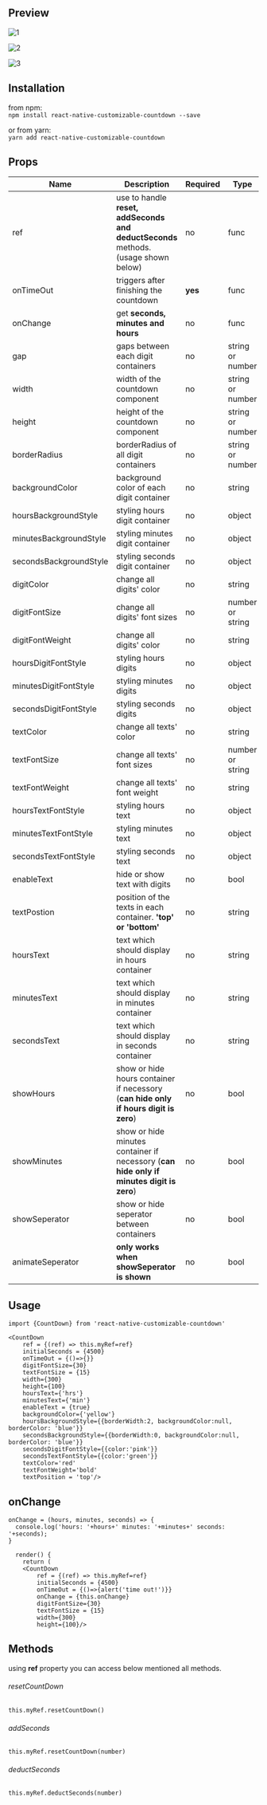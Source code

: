## Preview
![1](https://user-images.githubusercontent.com/33250282/76606296-02eecd80-6538-11ea-9a7c-2db54be6810d.PNG)

![2](https://user-images.githubusercontent.com/33250282/76607007-4138bc80-6539-11ea-8f2a-b8ca393bb9fa.PNG)

![3](https://user-images.githubusercontent.com/33250282/76624571-8bcb3080-655b-11ea-9f09-90c31277f93f.PNG)

## Installation

from npm:\
``` npm install react-native-customizable-countdown --save ```

or from yarn:\
``` yarn add react-native-customizable-countdown ```

## Props
| Name  | Description | Required | Type | default |
| ------------- | ------------- | ------------- | ------------- | ------------- |
| ref | use to handle **reset, addSeconds and deductSeconds** methods. (usage shown below) | no | func | none |
| onTimeOut | triggers after finishing the countdown | **yes** | func | none |
| onChange | get **seconds, minutes and hours** | no | func | none |
| gap | gaps between each digit containers | no | string or number | 5 |
| width | width of the countdown component | no | string or number | 200 |
| height | height of the countdown component | no | string or number | 80 |
| borderRadius | borderRadius of all digit containers | no | string or number | 5 |
| backgroundColor | background color of each digit container | no | string | 'white' |
| hoursBackgroundStyle | styling hours digit container | no | object | none |
| minutesBackgroundStyle | styling minutes digit container | no | object | none |
| secondsBackgroundStyle | styling seconds digit container | no | object | none |
| digitColor | change all digits' color | no | string | 'black' |
| digitFontSize | change all digits' font sizes | no | number or string | 18 |
| digitFontWeight | change all digits' color | no | string | none |
| hoursDigitFontStyle | styling hours digits  | no | object | none |
| minutesDigitFontStyle | styling minutes digits | no | object | none |
| secondsDigitFontStyle | styling seconds digits | no | object | none |
| textColor | change all texts' color | no | string | 'black' |
| textFontSize | change all texts' font sizes | no | number or string | 10 |
| textFontWeight | change all texts' font weight | no | string | none |
| hoursTextFontStyle | styling hours text  | no | object | none |
| minutesTextFontStyle | styling minutes text | no | object | none |
| secondsTextFontStyle | styling seconds text | no | object | none |
| enableText | hide or show text with digits | no | bool | none |
| textPostion | position of the texts in each container. **'top' or 'bottom'** | no | string | 'bottom' |
| hoursText | text which should display in hours container | no | string | 'Hours' |
| minutesText | text which should display in minutes container | no | string | 'Minutes' |
| secondsText | text which should display in seconds container | no | string | 'Seconds' |
| showHours | show or hide hours container if necessory (**can hide only if hours digit is zero**) | no | bool | true |
| showMinutes | show or hide minutes container if necessory (**can hide only if minutes digit is zero**) | no | bool | true |
| showSeperator | show or hide seperator between containers | no | bool | false |
| animateSeperator | **only works when showSeperator is shown** | no | bool | false |
## Usage

``` 
import {CountDown} from 'react-native-customizable-countdown'

<CountDown
    ref = {(ref) => this.myRef=ref}
    initialSeconds = {4500}
    onTimeOut = {()=>{}}
    digitFontSize={30}
    textFontSize = {15}
    width={300}
    height={100}
    hoursText={'hrs'}
    minutesText={'min'}
    enableText = {true}
    backgroundColor={'yellow'}
    hoursBackgroundStyle={{borderWidth:2, backgroundColor:null, borderColor: 'blue'}}
    secondsBackgroundStyle={{borderWidth:0, backgroundColor:null, borderColor: 'blue'}}
    secondsDigitFontStyle={{color:'pink'}}
    secondsTextFontStyle={{color:'green'}}
    textColor='red'
    textFontWeight='bold'
    textPosition = 'top'/> 
```

## onChange

```
onChange = (hours, minutes, seconds) => {
  console.log('hours: '+hours+' minutes: '+minutes+' seconds: '+seconds);
}

  render() {   
    return ( 
    <CountDown
        ref = {(ref) => this.myRef=ref}
        initialSeconds = {4500}
        onTimeOut = {()=>{alert('time out!')}}
        onChange = {this.onChange}
        digitFontSize={30}
        textFontSize = {15}
        width={300}
        height={100}/>
```
## Methods
using **ref** property you can access below mentioned all methods.

###### resetCountDown 
``` this.myRef.resetCountDown() ```

###### addSeconds 
``` this.myRef.resetCountDown(number) ```

###### deductSeconds 
``` this.myRef.deductSeconds(number) ```
